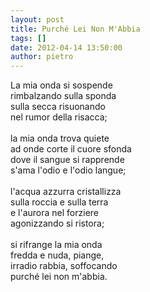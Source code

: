 ```yaml
---
layout: post
title: Purché Lei Non M'Abbia
tags: []
date: 2012-04-14 13:50:00
author: pietro
---
```

La mia onda si sospende<br/>rimbalzando sulla sponda<br/>sulla secca risuonando<br/>nel rumor della risacca;<br/><br/>la mia onda trova quiete<br/>ad onde corte il cuore sfonda<br/>dove il sangue si rapprende<br/>s'ama l'odio e l'odio langue;<br/><br/>l'acqua azzurra cristallizza<br/>sulla roccia e sulla terra<br/>e l'aurora nel forziere<br/>agonizzando si ristora;<br/><br/>si rifrange la mia onda<br/>fredda e nuda, piange,<br/>irradio rabbia, soffocando<br/>purché lei non m'abbia.<br/><br/>
